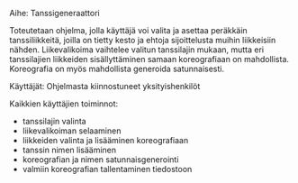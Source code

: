 Aihe: Tanssigeneraattori

Toteutetaan ohjelma, jolla käyttäjä voi valita ja asettaa peräkkäin tanssiliikkeitä, joilla on tietty kesto ja ehtoja sijoittelusta muihin liikkeisiin nähden. Liikevalikoima vaihtelee valitun tanssilajin mukaan, mutta eri tanssilajien liikkeiden sisällyttäminen samaan koreografiaan on mahdollista. Koreografia on myös mahdollista generoida satunnaisesti.

Käyttäjät: Ohjelmasta kiinnostuneet yksityishenkilöt

Kaikkien käyttäjien toiminnot:

* tanssilajin valinta
* liikevalikoiman selaaminen
* liikkeiden valinta ja lisääminen koreografiaan
* tanssin nimen lisääminen
* koreografian ja nimen satunnaisgenerointi
* valmiin koreografian tallentaminen tiedostoon



